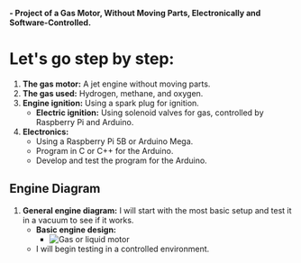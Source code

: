 **- Project of a Gas Motor, Without Moving Parts, Electronically and Software-Controlled.**  

# Let's go step by step:  

1. **The gas motor:** A jet engine without moving parts.  
2. **The gas used:** Hydrogen, methane, and oxygen.  
3. **Engine ignition:** Using a spark plug for ignition.  
   - **Electric ignition:** Using solenoid valves for gas, controlled by Raspberry Pi and Arduino.  
4. **Electronics:**  
   - Using a Raspberry Pi 5B or Arduino Mega.  
   - Program in C or C++ for the Arduino.  
   - Develop and test the program for the Arduino.  

## **Engine Diagram**  

1. **General engine diagram:** I will start with the most basic setup and test it in a vacuum to see if it works.  
   - **Basic engine design:**  
     - ![Gas or liquid motor](https://github.com/0joseDark/dream/blob/main/teste_de_desenho-motor_de_combustao-1.jpg)  
   - I will begin testing in a controlled environment.  

